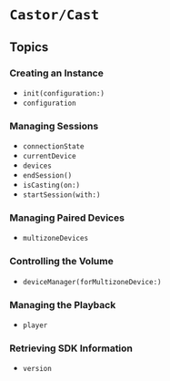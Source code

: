 # ``Castor/Cast``

## Topics

### Creating an Instance

- ``init(configuration:)``
- ``configuration``

### Managing Sessions

- ``connectionState``
- ``currentDevice``
- ``devices``
- ``endSession()``
- ``isCasting(on:)``
- ``startSession(with:)``

### Managing Paired Devices

- ``multizoneDevices``

### Controlling the Volume

- ``deviceManager(forMultizoneDevice:)``

### Managing the Playback

- ``player``

### Retrieving SDK Information

- ``version``

